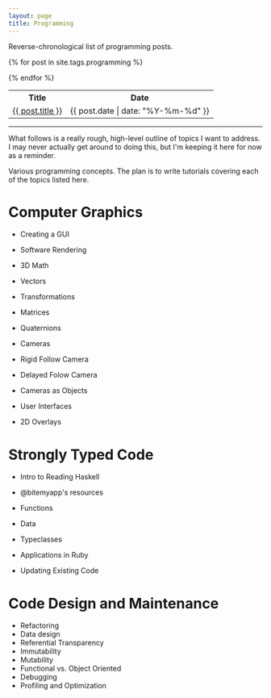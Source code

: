 ```yaml
---
layout: page
title: Programming
---
```


Reverse-chronological list of programming posts.

<table>
  <tr>
    <th>Title</th>
    <th>Date</th>
  </tr>

  {% for post in site.tags.programming %}
  <tr>
    <td><a href="{{ post.url }}">{{ post.title }}</a></td>
    <td>{{ post.date | date: "%Y-%m-%d" }}</td>
  </tr>
  {% endfor %}
</table>

<hr />

What follows is a really rough, high-level outline of topics I want to address.
I may never actually get around to doing this, but I'm keeping it here for now as a reminder.

Various programming concepts.
The plan is to write tutorials covering each of the topics listed here.

# Computer Graphics

- Creating a GUI

- Software Rendering

- 3D Math
 - Vectors
 - Transformations
 - Matrices
 - Quaternions

- Cameras
 - Rigid Follow Camera
 - Delayed Folow Camera
 - Cameras as Objects

- User Interfaces
 - 2D Overlays

# Strongly Typed Code

- Intro to Reading Haskell
 - @bitemyapp's resources
 - Functions
 - Data
 - Typeclasses

- Applications in Ruby
 - Updating Existing Code

# Code Design and Maintenance
- Refactoring
- Data design
- Referential Transparency
- Immutability
- Mutability
- Functional vs. Object Oriented
- Debugging
- Profiling and Optimization

